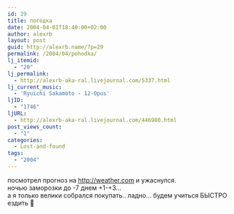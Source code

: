 ```yaml
---
id: 29
title: погодка
date: 2004-04-01T18:40:00+02:00
author: alexrb
layout: post
guid: http://alexrb.name/?p=29
permalink: /2004/04/pohodka/
lj_itemid:
  - "20"
lj_permalink:
  - http://alexrb-aka-ral.livejournal.com/5337.html
lj_current_music:
  - 'Ryuichi Sakamoto - 12-Opus'
ljID:
  - "1746"
ljURL:
  - http://alexrb-aka-ral.livejournal.com/446980.html
post_views_count:
  - "1"
categories:
  - Lost-and-found
tags:
  - "2004"
---
```

посмотрел прогноз на http://weather.com и ужаснулся.  
ночью заморозки до -7 днем +1-+3&#8230;  
а я только велики собрался покупать.. ладно&#8230; будем учиться БЫСТРО ездить 🙂